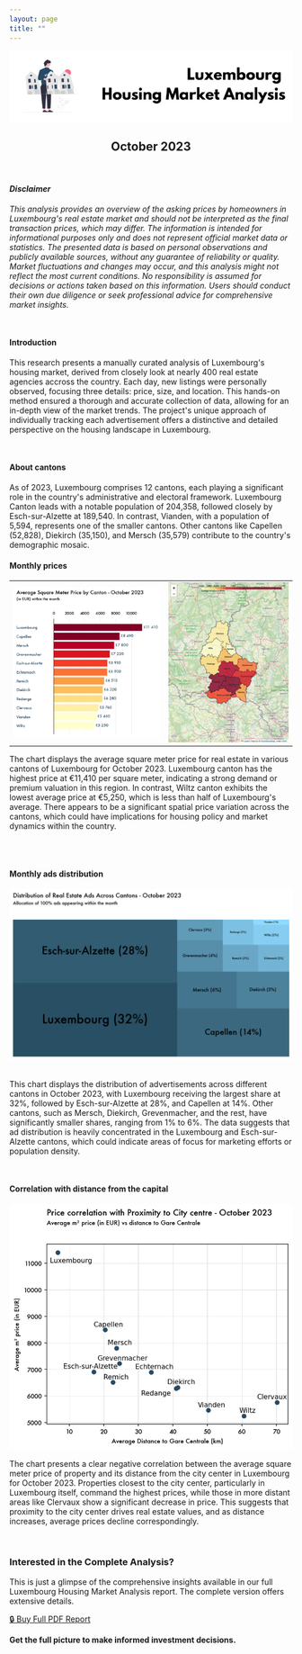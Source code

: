 ```yaml
---
layout: page
title: ""
---
```


<center><div>
<img src="generated_charts/support_images/support_title.png" class="responsive-image"/>
</div></center>

## <center> October 2023</center>

<br>

#### <i> <strong> Disclaimer </strong> </i>

<i> This analysis provides an overview of the asking prices by homeowners in Luxembourg's real estate market and should not be interpreted as the final transaction prices, which may differ. The information is intended for informational purposes only and does not represent official market data or statistics. The presented data is based on personal observations and publicly available sources, without any guarantee of reliability or quality. Market fluctuations and changes may occur, and this analysis might not reflect the most current conditions. No responsibility is assumed for decisions or actions taken based on this information. Users should conduct their own due diligence or seek professional advice for comprehensive market insights. </i>

<br>

#### <strong> Introduction </strong>

This research presents a manually curated analysis of Luxembourg's housing market, derived from closely look at nearly 400 real estate agencies accross the country. Each day, new listings were personally observed, focusing three details: price, size, and location. This hands-on method ensured a thorough and accurate collection of data, allowing for an in-depth view of the market trends. The project's unique approach of individually tracking each advertisement offers a distinctive and detailed perspective on the housing landscape in Luxembourg.

<br>

#### <strong> About cantons </strong>

As of 2023, Luxembourg comprises 12 cantons, each playing a significant role in the country's administrative and electoral framework. Luxembourg Canton leads with a notable population of 204,358, followed closely by Esch-sur-Alzette at 189,540. In contrast, Vianden, with a population of 5,594, represents one of the smaller cantons. Other cantons like Capellen (52,828), Diekirch (35,150), and Mersch (35,579) contribute to the country's demographic mosaic.

#### <strong> Monthly prices </strong>

<center>
    <div>
        <table>
        <tr>
            <td>
                <img src="generated_charts/chart1_prices_canton_october_2023.png" class="responsive-image"/>
            </td>
            <td>
            <img src="generated_charts/map1_prices_canton_october_2023.png" class="responsive-image"/>
            </td>
        </tr>
        </table>
     </div>
</center>

The chart displays the average square meter price for real estate in various cantons of Luxembourg for October 2023. Luxembourg canton has the highest price at €11,410 per square meter, indicating a strong demand or premium valuation in this region. In contrast, Wiltz canton exhibits the lowest average price at €5,250, which is less than half of Luxembourg's average. There appears to be a significant spatial price variation across the cantons, which could have implications for housing policy and market dynamics within the country.

<br>

<br>

#### <strong> Monthly ads distribution </strong>

<center><div>
<img src="generated_charts/chart2_ads_distribution_canton_october_2023.png" class="responsive-image"/>
</div></center>

<br>

This chart displays the distribution of advertisements across different cantons in October 2023, with Luxembourg receiving the largest share at 32%, followed by Esch-sur-Alzette at 28%, and Capellen at 14%. Other cantons, such as Mersch, Diekirch, Grevenmacher, and the rest, have significantly smaller shares, ranging from 1% to 6%. The data suggests that ad distribution is heavily concentrated in the Luxembourg and Esch-sur-Alzette cantons, which could indicate areas of focus for marketing efforts or population density.

<br>

#### <strong> Correlation with distance from the capital </strong>

<center><div>
<img src="generated_charts/chart3_price_distance_corr_canton_october_2023.png" class="responsive-image"/>
</div></center>

The chart presents a clear negative correlation between the average square meter price of property and its distance from the city center in Luxembourg for October 2023. Properties closest to the city center, particularly in Luxembourg itself, command the highest prices, while those in more distant areas like Clervaux show a significant decrease in price. This suggests that proximity to the city center drives real estate values, and as distance increases, average prices decline correspondingly.

<br>

### Interested in the Complete Analysis?

This is just a glimpse of the comprehensive insights available in our full Luxembourg Housing Market Analysis report. The complete version offers extensive details.

[🔒 Buy Full PDF Report](#)

**Get the full picture to make informed investment decisions.**
